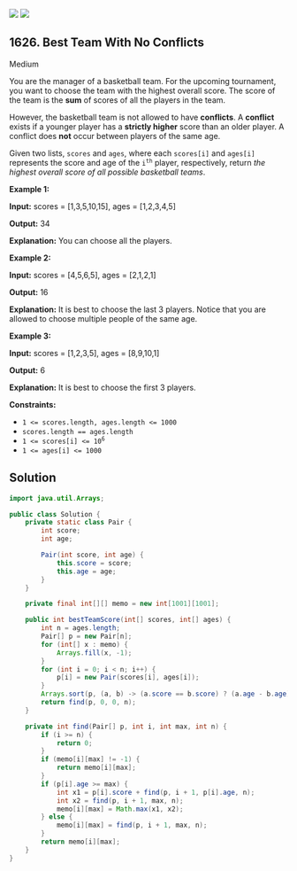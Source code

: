 [![](https://img.shields.io/github/stars/javadev/LeetCode-in-Java?label=Stars&style=flat-square)](https://github.com/javadev/LeetCode-in-Java)
[![](https://img.shields.io/github/forks/javadev/LeetCode-in-Java?label=Fork%20me%20on%20GitHub%20&style=flat-square)](https://github.com/javadev/LeetCode-in-Java/fork)

## 1626\. Best Team With No Conflicts

Medium

You are the manager of a basketball team. For the upcoming tournament, you want to choose the team with the highest overall score. The score of the team is the **sum** of scores of all the players in the team.

However, the basketball team is not allowed to have **conflicts**. A **conflict** exists if a younger player has a **strictly higher** score than an older player. A conflict does **not** occur between players of the same age.

Given two lists, `scores` and `ages`, where each `scores[i]` and `ages[i]` represents the score and age of the <code>i<sup>th</sup></code> player, respectively, return _the highest overall score of all possible basketball teams_.

**Example 1:**

**Input:** scores = [1,3,5,10,15], ages = [1,2,3,4,5]

**Output:** 34

**Explanation:** You can choose all the players.

**Example 2:**

**Input:** scores = [4,5,6,5], ages = [2,1,2,1]

**Output:** 16

**Explanation:** It is best to choose the last 3 players. Notice that you are allowed to choose multiple people of the same age.

**Example 3:**

**Input:** scores = [1,2,3,5], ages = [8,9,10,1]

**Output:** 6

**Explanation:** It is best to choose the first 3 players.

**Constraints:**

*   `1 <= scores.length, ages.length <= 1000`
*   `scores.length == ages.length`
*   <code>1 <= scores[i] <= 10<sup>6</sup></code>
*   `1 <= ages[i] <= 1000`

## Solution

```java
import java.util.Arrays;

public class Solution {
    private static class Pair {
        int score;
        int age;

        Pair(int score, int age) {
            this.score = score;
            this.age = age;
        }
    }

    private final int[][] memo = new int[1001][1001];

    public int bestTeamScore(int[] scores, int[] ages) {
        int n = ages.length;
        Pair[] p = new Pair[n];
        for (int[] x : memo) {
            Arrays.fill(x, -1);
        }
        for (int i = 0; i < n; i++) {
            p[i] = new Pair(scores[i], ages[i]);
        }
        Arrays.sort(p, (a, b) -> (a.score == b.score) ? (a.age - b.age) : a.score - b.score);
        return find(p, 0, 0, n);
    }

    private int find(Pair[] p, int i, int max, int n) {
        if (i >= n) {
            return 0;
        }
        if (memo[i][max] != -1) {
            return memo[i][max];
        }
        if (p[i].age >= max) {
            int x1 = p[i].score + find(p, i + 1, p[i].age, n);
            int x2 = find(p, i + 1, max, n);
            memo[i][max] = Math.max(x1, x2);
        } else {
            memo[i][max] = find(p, i + 1, max, n);
        }
        return memo[i][max];
    }
}
```